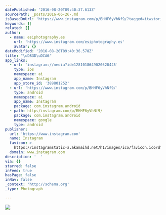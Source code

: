 ```yaml
---
datePublished: '2016-08-20T09:40:37.613Z'
sourcePath: _posts/2016-06-26-.md
isBasedOnUrl: 'https://www.instagram.com/p/BHHF6yVhNf9/?tagged=itwstories'
keywords: []
related: []
author:
  - name: esiphotography.es
    url: 'https://www.instagram.com/esiphotography.es'
    avatar: {}
dateModified: '2016-08-20T09:40:36.578Z'
title: "\uD83D\uDCA6"
app_links:
  - url: 'instagram://media?id=1281018649020520445'
    type: ios
    namespace: ai
    app_name: Instagram
    app_store_id: '389801252'
  - url: 'https://www.instagram.com/p/BHHF6yVhNf9/'
    type: android
    namespace: ai
    app_name: Instagram
    package: com.instagram.android
  - path: https/instagram.com/p/BHHF6yVhNf9/
    package: com.instagram.android
    namespace: google
    type: android
publisher:
  url: 'https://www.instagram.com'
  name: Instagram
  favicon: >-
    https://instagramstatic-a.akamaihd.net/h1/images/ico/favicon.ico/dfa85bb1fd63.ico
  domain: www.instagram.com
description: '  '
via: {}
starred: false
inFeed: true
hasPage: false
inNav: false
_context: 'http://schema.org'
_type: Photograph

---
```

![  ](https://imgflo.herokuapp.com/graph/vahj1ThiexotieMo/16c13a0627c7898c8fe3c8c09fae7553/croprotate.jpg?cropheight=440&cropwidth=640&degrees=0&input=https%3A%2F%2Fscontent.cdninstagram.com%2Ft51.2885-15%2Fs640x640%2Fsh0.08%2Fe35%2F13549536_305028233174061_1121278296_n.jpg%3Fig_cache_key%3DMTI4MTAxODY0OTAyMDUyMDQ0NQ%253D%253D.2&x=0&y=104)